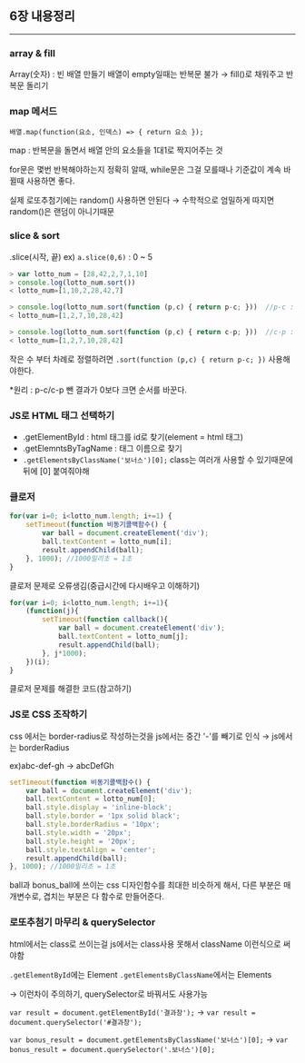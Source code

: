 ## 6장 내용정리
___

### array & fill
Array(숫자) : 빈 배열 만들기
배열이 empty일때는 반복문 불가
→ fill()로 채워주고 반복문 돌리기

### map 메서드
`배열.map(function(요소, 인덱스) => { return 요소 });`

map : 반복문을 돌면서 배열 안의 요소들을 1대1로 짝지어주는 것

for문은 몇번 반복해야하는지 정확히 알때, while문은 그걸 모를때나 기준값이 계속 바뀔때 사용하면 좋다.

실제 로또추첨기에는 random() 사용하면 안된다 → 수학적으로 엄밀하게 따지면 random()은 랜덤이 아니기때문

### slice & sort
.slice(시작, 끝) ex) `a.slice(0,6)` : 0 ~ 5

```javascript
> var lotto_num = [28,42,2,7,1,10]
> console.log(lotto_num.sort())
< lotto_num=[1,10,2,28,42,7]

> console.log(lotto_num.sort(function (p,c) { return p-c; }))  //p-c : 오름차순
< lotto_num=[1,2,7,10,28,42]

> console.log(lotto_num.sort(function (p,c) { return c-p; }))  //c-p : 내림차순
< lotto_num=[1,2,7,10,28,42]
```
작은 수 부터 차례로 정렬하려면 `.sort(function (p,c) { return p-c; })` 사용해야한다.

*원리 : p-c/c-p 뺀 결과가 0보다 크면 순서를 바꾼다.

### JS로 HTML 태그 선택하기
- .getElementById : html 태그를 id로 찾기(element = html 태그)
- .getElemntsByTagName : 태그 이름으로 찾기
- `.getElementsByClassName('보너스')[0];`
class는 여러개 사용할 수 있기때문에 뒤에 [0] 붙여줘야해

### 클로저
```javascript
for(var i=0; i<lotto_num.length; i+=1) {
    setTimeout(function 비동기콜백함수() {
        var ball = document.createElement('div');
        ball.textContent = lotto_num[i];
        result.appendChild(ball);
    }, 1000); //1000밀리초 = 1초
}
```
클로저 문제로 오류생김(중급시간에 다시배우고 이해하기)

```javascript
for(var i=0; i<lotto_num.length; i+=1){
    (function(j){
        setTimeout(function callback(){
            var ball = document.createElement('div');
            ball.textContent = lotto_num[j];
            result.appendChild(ball);
        }, j*1000);
    })(i);
}
```
클로저 문제를 해결한 코드(참고하기)

### JS로 CSS 조작하기
css 에서는 border-radius로 작성하는것을 js에서는 중간 '-'를 빼기로 인식 → js에서는 borderRadius

ex)abc-def-gh → abcDefGh

```javascript
setTimeout(function 비동기콜백함수() {
    var ball = document.createElement('div');
    ball.textContent = lotto_num[0];
    ball.style.display = 'inline-block';
    ball.style.border = '1px solid black';
    ball.style.borderRadius = '10px';
    ball.style.width = '20px';
    ball.style.height = '20px';
    ball.style.textAlign = 'center';
    result.appendChild(ball);
}, 1000); //1000밀리초 = 1초
```
ball과 bonus_ball에 쓰이는 css 디자인함수를 최대한 비슷하게 해서,
다른 부분은 매개변수로, 겹치는 부분은 다 함수로 만들어준다.

### 로또추첨기 마무리 & querySelector
html에서는 class로 쓰이는걸 js에서는 class사용 못해서 className 이런식으로 써야함

`.getElementById`에는 Element
`.getElementsByClassName`에서는 Elements

→ 이런차이 주의하기, querySelector로 바꿔서도 사용가능

`var result = document.getElementById('결과창');`
→ `var result = document.querySelector('#결과창');`

`var bonus_result = document.getElementsByClassName('보너스')[0];`
→ `var bonus_result = document.querySelector('.보너스')[0];`
